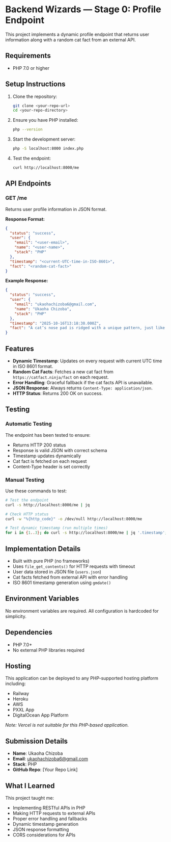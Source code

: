 # Backend Wizards — Stage 0: Profile Endpoint

This project implements a dynamic profile endpoint that returns user information along with a random cat fact from an external API.

## Requirements

- PHP 7.0 or higher

## Setup Instructions

1. Clone the repository:
   ```bash
   git clone <your-repo-url>
   cd <your-repo-directory>
   ```

2. Ensure you have PHP installed:
   ```bash
   php --version
   ```

3. Start the development server:
   ```bash
   php -S localhost:8000 index.php
   ```

4. Test the endpoint:
   ```bash
   curl http://localhost:8000/me
   ```

## API Endpoints

### GET /me

Returns user profile information in JSON format.

**Response Format:**
```json
{
  "status": "success",
  "user": {
    "email": "<user-email>",
    "name": "<user-name>",
    "stack": "PHP"
  },
  "timestamp": "<current-UTC-time-in-ISO-8601>",
  "fact": "<random-cat-fact>"
}
```

**Example Response:**
```json
{
  "status": "success",
  "user": {
    "email": "ukaohachizoba6@gmail.com",
    "name": "Ukaoha Chizoba",
    "stack": "PHP"
  },
  "timestamp": "2025-10-16T13:18:30.000Z",
  "fact": "A cat’s nose pad is ridged with a unique pattern, just like the fingerprint of a human."
}
```

## Features

- **Dynamic Timestamp**: Updates on every request with current UTC time in ISO 8601 format.
- **Random Cat Facts**: Fetches a new cat fact from `https://catfact.ninja/fact` on each request.
- **Error Handling**: Graceful fallback if the cat facts API is unavailable.
- **JSON Response**: Always returns `Content-Type: application/json`.
- **HTTP Status**: Returns 200 OK on success.

## Testing

### Automatic Testing
The endpoint has been tested to ensure:
- Returns HTTP 200 status
- Response is valid JSON with correct schema
- Timestamp updates dynamically
- Cat fact is fetched on each request
- Content-Type header is set correctly

### Manual Testing
Use these commands to test:
```bash
# Test the endpoint
curl -s http://localhost:8000/me | jq

# Check HTTP status
curl -w "%{http_code}" -o /dev/null http://localhost:8000/me

# Test dynamic timestamp (run multiple times)
for i in {1..3}; do curl -s http://localhost:8000/me | jq '.timestamp'; sleep 1; done
```

## Implementation Details

- Built with pure PHP (no frameworks)
- Uses `file_get_contents()` for HTTP requests with timeout
- User data stored in JSON file (`users.json`)
- Cat facts fetched from external API with error handling
- ISO 8601 timestamp generation using `gmdate()`

## Environment Variables

No environment variables are required. All configuration is hardcoded for simplicity.

## Dependencies

- PHP 7.0+
- No external PHP libraries required

## Hosting

This application can be deployed to any PHP-supported hosting platform including:
- Railway
- Heroku
- AWS
- PXXL App
- DigitalOcean App Platform

*Note: Vercel is not suitable for this PHP-based application.*

## Submission Details

- **Name**: Ukaoha Chizoba
- **Email**: ukaohachizoba6@gmail.com
- **Stack**: PHP
- **GitHub Repo**: [Your Repo Link]

## What I Learned

This project taught me:
- Implementing RESTful APIs in PHP
- Making HTTP requests to external APIs
- Proper error handling and fallbacks
- Dynamic timestamp generation
- JSON response formatting
- CORS considerations for APIs
